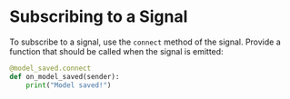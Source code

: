 # Subscribing to a Signal

To subscribe to a signal, use the `connect` method of the signal. Provide a function that should be called when the signal is emitted:

```python
@model_saved.connect
def on_model_saved(sender):
    print("Model saved!")
```


